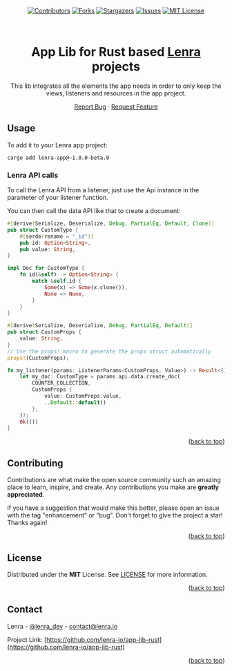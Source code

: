<div id="top"></div>

<div align="center">
  <!-- Keep one empty line -->

[![Contributors][contributors-shield]][contributors-url]
[![Forks][forks-shield]][forks-url]
[![Stargazers][stars-shield]][stars-url]
[![Issues][issues-shield]][issues-url]
[![MIT License][license-shield]][license-url]
</div>

<!-- PROJECT LOGO -->
<br />
<div align="center">
  <!-- <a href="https://github.com/lenra-io/template-hello-world-node12">
    <img src="images/logo.png" alt="Logo" width="80" height="80">
  </a> -->

<h1>App Lib for Rust based <a href="https://www.lenra.io">Lenra</a> projects</h1>

  <p>
    This lib integrates all the elements the app needs in order to only keep the views, listeners and resources in the app project.
  </p>

[Report Bug](https://github.com/lenra-io/app-lib-rust/issues)
·
[Request Feature](https://github.com/lenra-io/app-lib-rust/issues)
</div>


<!-- USAGE EXAMPLES -->
## Usage

To add it to your Lenra app project:
```console
cargo add lenra-app@~1.0.0-beta.0
```

### Lenra API calls

To call the Lenra API from a listener, just use the Api instance in the parameter of your listener function.

You can then call the data API like that to create a document:
```rust
#[derive(Serialize, Deserialize, Debug, PartialEq, Default, Clone)]
pub struct CustomType {
    #[serde(rename = "_id")]
    pub id: Option<String>,
    pub value: String,
}

impl Doc for CustomType {
    fn id(&self) -> Option<String> {
        match &self.id {
            Some(x) => Some(x.clone()),
            None => None,
        }
    }
}

#[derive(Serialize, Deserialize, Debug, PartialEq, Default)]
pub struct CustomProps {
    value: String,
}
// Use the props! macro to generate the props struct automatically
props!(CustomProps);

fn my_listener(params: ListenerParams<CustomProps, Value>) -> Result<()> {
    let my_doc: CustomType = params.api.data.create_doc(
        COUNTER_COLLECTION,
        CustomProps {
            value: CustomProps.value,
            ..Default::default()
        },
    )?;
    Ok(())
}
```

<p align="right">(<a href="#top">back to top</a>)</p>


<!-- CONTRIBUTING -->
## Contributing

Contributions are what make the open source community such an amazing place to learn, inspire, and create. Any contributions you make are **greatly appreciated**.

If you have a suggestion that would make this better, please open an issue with the tag "enhancement" or "bug".
Don't forget to give the project a star! Thanks again!

<p align="right">(<a href="#top">back to top</a>)</p>



<!-- LICENSE -->
## License

Distributed under the **MIT** License. See [LICENSE](./LICENSE) for more information.

<p align="right">(<a href="#top">back to top</a>)</p>



<!-- CONTACT -->
## Contact

Lenra - [@lenra_dev](https://twitter.com/lenra_dev) - contact@lenra.io

Project Link: [https://github.com/lenra-io/app-lib-rust](https://github.com/lenra-io/app-lib-rust)

<p align="right">(<a href="#top">back to top</a>)</p>


<!-- MARKDOWN LINKS & IMAGES -->
<!-- https://www.markdownguide.org/basic-syntax/#reference-style-links -->
[contributors-shield]: https://img.shields.io/github/contributors/lenra-io/app-lib-rust.svg?style=for-the-badge
[contributors-url]: https://github.com/lenra-io/app-lib-rust/graphs/contributors
[forks-shield]: https://img.shields.io/github/forks/lenra-io/app-lib-rust.svg?style=for-the-badge
[forks-url]: https://github.com/lenra-io/app-lib-rust/network/members
[stars-shield]: https://img.shields.io/github/stars/lenra-io/app-lib-rust.svg?style=for-the-badge
[stars-url]: https://github.com/lenra-io/app-lib-rust/stargazers
[issues-shield]: https://img.shields.io/github/issues/lenra-io/app-lib-rust.svg?style=for-the-badge
[issues-url]: https://github.com/lenra-io/app-lib-rust/issues
[license-shield]: https://img.shields.io/github/license/lenra-io/app-lib-rust.svg?style=for-the-badge
[license-url]: https://github.com/lenra-io/app-lib-rust/blob/master/LICENSE.txt
